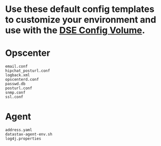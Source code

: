 # Use these default config templates to customize your environment and use with the [DSE Config Volume](https://docs.datastax.com/en/docker/doc/docker/docker60/dockerDSEVolumes.html).  


# Opscenter

```
email.conf
hipchat_posturl.conf
logback.xml
opscenterd.conf
passwd.db
posturl.conf
snmp.conf
ssl.conf
```

# Agent

```
address.yaml
datastax-agent-env.sh
log4j.properties
``` 

